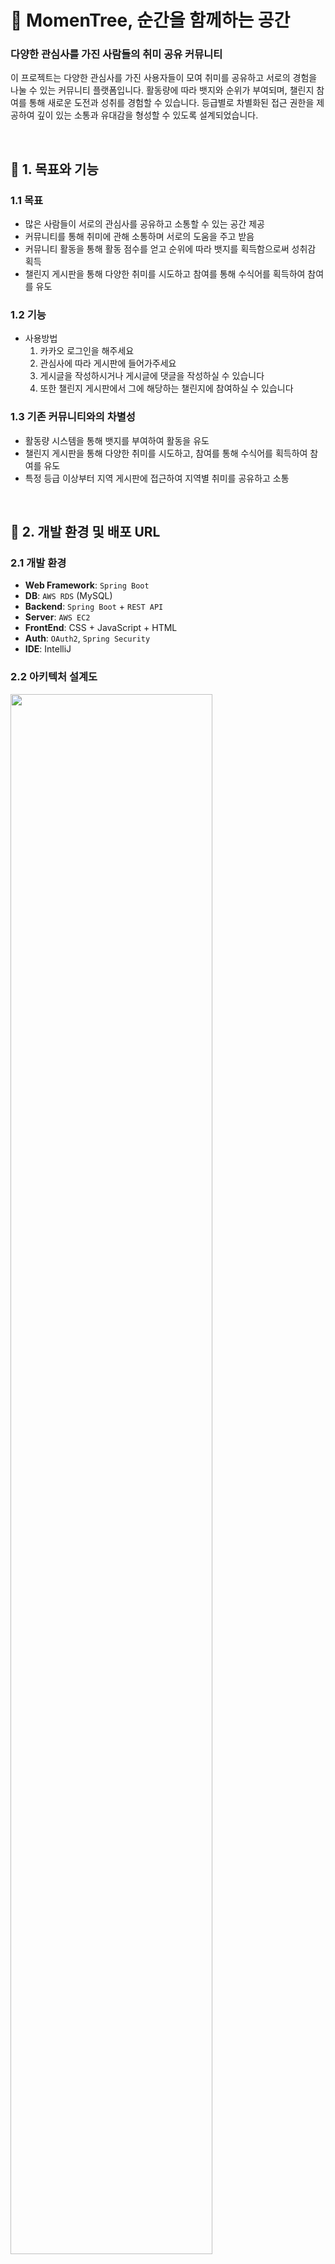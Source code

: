 # 🌿 MomenTree, 순간을 함께하는 공간

### 다양한 관심사를 가진 사람들의 취미 공유 커뮤니티

이 프로젝트는 다양한 관심사를 가진 사용자들이 모여 취미를 공유하고 서로의 경험을 나눌 수 있는 커뮤니티 플랫폼입니다.
활동량에 따라 뱃지와 순위가 부여되며, 챌린지 참여를 통해 새로운 도전과 성취를 경험할 수 있습니다.
등급별로 차별화된 접근 권한을 제공하여 깊이 있는 소통과 유대감을 형성할 수 있도록 설계되었습니다.

<br>

## 🚀 1. 목표와 기능

### 1.1 목표

- 많은 사람들이 서로의 관심사를 공유하고 소통할 수 있는 공간 제공
- 커뮤니티를 통해 취미에 관해 소통하며 서로의 도움을 주고 받음
- 커뮤니티 활동을 통해 활동 점수를 얻고 순위에 따라 뱃지를 획득함으로써 성취감 획득
- 챌린지 게시판을 통해 다양한 취미를 시도하고 참여를 통해 수식어를 획득하여 참여를 유도

### 1.2 기능

* 사용방법
    1. 카카오 로그인을 해주세요
    2. 관심사에 따라 게시판에 들어가주세요
    3. 게시글을 작성하시거나 게시글에 댓글을 작성하실 수 있습니다
    4. 또한 챌린지 게시판에서 그에 해당하는 챌린지에 참여하실 수 있습니다

### 1.3 기존 커뮤니티와의 차별성

* 활동량 시스템을 통해 뱃지를 부여하여 활동을 유도
* 챌린지 게시판을 통해 다양한 취미를 시도하고, 참여를 통해 수식어를 획득하여 참여를 유도
* 특정 등급 이상부터 지역 게시판에 접근하여 지역별 취미를 공유하고 소통

<br>

## 🔗 2. 개발 환경 및 배포 URL

### 2.1 개발 환경

- **Web Framework**: `Spring Boot`
- **DB**: `AWS RDS` (MySQL)
- **Backend**: `Spring Boot` + `REST API`
- **Server**: `AWS EC2`
- **FrontEnd**: CSS + JavaScript + HTML
- **Auth**: `OAuth2`, `Spring Security`
- **IDE**: IntelliJ

### 2.2 아키텍처 설계도

<img src="readme_img/아키텍처설계도.png" width="80%">

### 2.3 서비스 URL 정보

- 실행 URL:
- GitHub 레포: https://github.com/ESTsoft-Back-end-6th-2nd-project-team3/ESTsoft-2nd-Project

<br>

## 📅 3. 프로젝트 관리와 개발 일정

### 3.1 팀 구성

- **팀장**: 황승현
- **팀원**: 언형민, 이슬기, 전지현

### 3.2 WBS

- [Notion 타임라인](https://oreumi.notion.site/bc0f904de9ed4905b44b47815fb61ad7?v=0fec363373844f20a44ff85d287a77ee)

<br>

## 📓 4. 요구사항 명세와 기능 명세

### 4.1 요구사항 명세

<img src="readme_img/요구사항명세.png" width="80%">

<br>

## ️ 📁 5. 프로젝트 구조

### 5.1 프로젝트 구조

<details>
  <summary>📂 ESTsoft-2st-Project</summary>
┣ 📂 .gradle<br>
┣ 📂 .idea<br>
┣ 📂 build<br>
┣ 📂 gradle<br>
┣ 📂 src<br>
┃ ┣ 📂 main<br>
┃ ┃ ┣ 📂 java<br>
┃ ┃ ┃ ┣ 📂 com.estsoft.estsoft2ndproject<br>
┃ ┃ ┃ ┃ ┣ 📂 config<br>
┃ ┃ ┃ ┃ ┃ ┣ 📜 JasyptConfigAES<br>
┃ ┃ ┃ ┃ ┃ ┣ 📜 WebSecurityConfig<br>
┃ ┃ ┃ ┃ ┣ 📂 controller<br>
┃ ┃ ┃ ┃ ┃ ┣ 📂 api<br>
┃ ┃ ┃ ┃ ┃ ┃ ┣ 📜 AdminController<br>
┃ ┃ ┃ ┃ ┃ ┃ ┣ 📜 CommentApiController<br>
┃ ┃ ┃ ┃ ┃ ┃ ┣ 📜 MyPageController<br>
┃ ┃ ┃ ┃ ┃ ┃ ┣ 📜 PostApiController<br>
┃ ┃ ┃ ┃ ┃ ┃ ┗ 📜 UserController<br>
┃ ┃ ┃ ┃ ┃ ┣ 📂 main<br>
┃ ┃ ┃ ┃ ┃ ┃ ┣ 📜 CustomErrorController<br>
┃ ┃ ┃ ┃ ┃ ┃ ┣ 📜 PageController<br>
┃ ┃ ┃ ┃ ┃ ┃ ┗ 📜 PostController<br>
┃ ┃ ┃ ┃ ┣ 📂 customException<br>
┃ ┃ ┃ ┃ ┃ ┣ 📜 AdditionalInformationRequireException<br>
┃ ┃ ┃ ┃ ┣ 📂 domain<br>
┃ ┃ ┃ ┃ ┃ ┣ 📂 dto<br>
┃ ┃ ┃ ┃ ┃ ┃ ┣ 📂 admin<br>
┃ ┃ ┃ ┃ ┃ ┃ ┃ ┣ 📜 PostListResponse<br>
┃ ┃ ┃ ┃ ┃ ┃ ┃ ┗ 📜 UserLevelRequest<br>
┃ ┃ ┃ ┃ ┃ ┃ ┣ 📂 comment<br>
┃ ┃ ┃ ┃ ┃ ┃ ┃ ┣ 📜 CommentListResponseDTO<br>
┃ ┃ ┃ ┃ ┃ ┃ ┃ ┣ 📜 CommentRequestDTO<br>
┃ ┃ ┃ ┃ ┃ ┃ ┃ ┗ 📜 CommentResponseDTO<br>
┃ ┃ ┃ ┃ ┃ ┃ ┣ 📂 mypage<br>
┃ ┃ ┃ ┃ ┃ ┃ ┃ ┣ 📜 ObjectiveRequestDTO<br>
┃ ┃ ┃ ┃ ┃ ┃ ┃ ┣ 📜 PostResponseDTO<br>
┃ ┃ ┃ ┃ ┃ ┃ ┃ ┗ 📜 UserInfoResponseDTO<br>
┃ ┃ ┃ ┃ ┃ ┃ ┣ 📂 post<br>
┃ ┃ ┃ ┃ ┃ ┃ ┃ ┣ 📜 LikeRequestDTO<br>
┃ ┃ ┃ ┃ ┃ ┃ ┃ ┣ 📜 PostRequestDTO<br>
┃ ┃ ┃ ┃ ┃ ┃ ┃ ┗ 📜 PostResponseDTO<br>
┃ ┃ ┃ ┃ ┃ ┃ ┗ 📂 user<br>
┃ ┃ ┃ ┃ ┃ ┃ ┃ ┣ 📜 CustomUserDetails<br>
┃ ┃ ┃ ┃ ┃ ┃ ┃ ┣ 📜 RegisterRequestDTO<br>
┃ ┃ ┃ ┃ ┃ ┃ ┃ ┗ 📜 UserRequestDTO<br>
┃ ┃ ┃ ┃ ┃ ┣ 📜 ActivityScore<br>
┃ ┃ ┃ ┃ ┃ ┣ 📜 Category<br>
┃ ┃ ┃ ┃ ┃ ┣ 📜 Comment<br>
┃ ┃ ┃ ┃ ┃ ┣ 📜 Level<br>
┃ ┃ ┃ ┃ ┃ ┣ 📜 Likes<br>
┃ ┃ ┃ ┃ ┃ ┣ 📜 Objective<br>
┃ ┃ ┃ ┃ ┃ ┣ 📜 Post<br>
┃ ┃ ┃ ┃ ┃ ┣ 📜 PostType<br>
┃ ┃ ┃ ┃ ┃ ┣ 📜 Region<br>
┃ ┃ ┃ ┃ ┃ ┣ 📜 SubMenu<br>
┃ ┃ ┃ ┃ ┃ ┗ 📜 User<br>
┃ ┃ ┃ ┃ ┣ 📂 exception<br>
┃ ┃ ┃ ┃ ┃ ┣ 📜 CustomAccessDeniedHandler<br>
┃ ┃ ┃ ┃ ┃ ┣ 📜 GlobalExceptionHandler<br>  
┃ ┃ ┃ ┃ ┃ ┣ 📜 PostNotFoundException<br>  
┃ ┃ ┃ ┃ ┃ ┗ 📜 UserNotFoundException<br> 
┃ ┃ ┃ ┃ ┣ 📂 repository<br>
┃ ┃ ┃ ┃ ┃ ┣ 📜 ActivityScoreRepository<br>
┃ ┃ ┃ ┃ ┃ ┣ 📜 CategoryRepository<br>
┃ ┃ ┃ ┃ ┃ ┣ 📜 CommentRepository<br>
┃ ┃ ┃ ┃ ┃ ┣ 📜 LikesRepository<br>
┃ ┃ ┃ ┃ ┃ ┣ 📜 ObjectiveRepository<br>
┃ ┃ ┃ ┃ ┃ ┣ 📜 PostRepository<br>
┃ ┃ ┃ ┃ ┃ ┣ 📜 RegionRepository<br>
┃ ┃ ┃ ┃ ┃ ┗ 📜 UserRepository<br>
┃ ┃ ┃ ┃ ┣ 📂 service<br>
┃ ┃ ┃ ┃ ┃ ┣ 📜 AdminService<br>
┃ ┃ ┃ ┃ ┃ ┣ 📜 CommentService<br>
┃ ┃ ┃ ┃ ┃ ┣ 📜 MyPageService<br>
┃ ┃ ┃ ┃ ┃ ┣ 📜 ObjectiveService<br>
┃ ┃ ┃ ┃ ┃ ┣ 📜 PostService<br>
┃ ┃ ┃ ┃ ┃ ┗ 📜 UserService<br>
┃ ┃ ┃ ┗ 📜 EsTsoft2ndProjectApplication<br>
┃ ┃ ┣ 📂 resources<br>
┃ ┃ ┃ ┣ 📂 sql<br>
┃ ┃ ┃ ┣ 📂 static<br>
┃ ┃ ┃ ┃ ┣ 📂 css<br>
┃ ┃ ┃ ┃ ┃ ┣ 📜 base.css<br>
┃ ┃ ┃ ┃ ┃ ┗ 📜 reset.css<br>
┃ ┃ ┃ ┃ ┣ 📂 images<br>
┃ ┃ ┃ ┃ ┃ ┣ 📜 logo.png<br>
┃ ┃ ┃ ┃ ┗ 📂 js<br>
┃ ┃ ┃ ┃ ┃ ┣ 📜 bulletin-board-list.js<br>
┃ ┃ ┃ ┃ ┃ ┣ 📜 edit-profile.js<br>
┃ ┃ ┃ ┃ ┃ ┗ 📜 mypage-profile.js<br>
┃ ┃ ┃ ┗ 📂 templates<br>
┃ ┃ ┃ ┃ ┣ 📂 fragment<br>
┃ ┃ ┃ ┃ ┃ ┣ 📜 bulletin-board-list.html<br>
┃ ┃ ┃ ┃ ┃ ┣ 📜 category.html<br>
┃ ┃ ┃ ┃ ┃ ┣ 📜 category-best.html<br>
┃ ┃ ┃ ┃ ┃ ┣ 📜 category-name.html<br>
┃ ┃ ┃ ┃ ┃ ┣ 📜 edit-objective.html<br>
┃ ┃ ┃ ┃ ┃ ┣ 📜 edit-profile.html<br>
┃ ┃ ┃ ┃ ┃ ┣ 📜 my-objective.html<br>
┃ ┃ ┃ ┃ ┃ ┣ 📜 mypage-profile.html<br>
┃ ┃ ┃ ┃ ┃ ┣ 📜 participated-challenge.html<br>
┃ ┃ ┃ ┃ ┃ ┣ 📜 register.html<br>
┃ ┃ ┃ ┃ ┃ ┣ 📜 search-all.html<br>
┃ ┃ ┃ ┃ ┃ ┣ 📜 view-comment.html<br>
┃ ┃ ┃ ┃ ┃ ┣ 📜 view-post.html<br>
┃ ┃ ┃ ┃ ┃ ┗ 📜 write-post.html<br>
┃ ┃ ┃ ┃ ┗ 📂 post<br>
┃ ┃ ┃ ┃ ┃ ┣ 📜 create-post.html<br>
┃ ┃ ┃ ┃ ┃ ┣ 📜 view-post.html<br>
┃ ┃ ┃ ┃ ┃ ┣ 📜 view-post-all.html<br>
┃ ┃ ┃ ┃ ┃ ┣ 📜 view-post-by-category.html<br>
┃ ┃ ┃ ┃ ┃ ┗ 📜 view-search-results.html<br>
┃ ┃ ┃ ┃ ┗ 📂 testHtml<br>
┃ ┃ ┃ ┃ ┃ ┣ 📜 comment-test.html<br>
┃ ┃ ┃ ┃ ┃ ┣ 📜 login.html<br>
┃ ┃ ┃ ┃ ┃ ┣ 📜 register.html<br>
┃ ┃ ┃ ┃ ┃ ┣ 📜 test-index.html<br>
┃ ┃ ┃ ┃ ┃ ┗ 📜 index.html<br>
┃ ┃ ┃ ┗ 📜 application.yml<br>
┗ 📂 test<br>
┣ 📜 .gitignore<br>
┣ 📜 build.gradle<br>
┣ 📜 gradlew<br>
┣ 📜 README.md<br>
┣ 📜 settings.gradle<br>
</details>

<br>

### 5.2 데이터베이스 구조

- [DBDiagram](https://dbdiagram.io/d/6721d847b4216d5a28b12345)

<br>

  <img src="https://github.com/user-attachments/assets/de305903-dfd0-40e6-b00b-4842088d0bd9" width="80%">

#### 📍 스키마 주요 사항

- **LIKES**
    - `like_type`: 게시글, 댓글 구분
    - `target_id`: 게시글, 댓글 id
- **POST**
    - `post_type`: 카테고리, 지역, 챌린지, 공지사항 구분
    - `category_id`: 카테고리, 지역 id

<br>

## 🖥️ 6. UI 구성 및 화면 정의서

### 6.1 메뉴 구조도

<img src="readme_img/메뉴구조도.png" width="50%">

### 6.1 주요 화면 구성

| 화면 이름     | 화면 이미지                                       | 설명                                                                                                                                                                                                            |
|-----------|----------------------------------------------|---------------------------------------------------------------------------------------------------------------------------------------------------------------------------------------------------------------|
| 메인 화면     | <img src="readme_img/메인화면.png" width="50%">  | - 오늘의 베스트 게시글: 가장 인기 있는 게시글을 표시 <br> - 이달의 활동왕: 활동 점수가 높은 사용자 표시 <br> - 최근 게시글 목록: 최신 게시글을 빠르게 확인 <br> - 챌린지 참여 게시글 목록: 현재 진행 중인 챌린지 관련 게시글 표시                                                                |
| 챌린지 화면    | <img src="readme_img/챌린지.png" width="50%">   | - 카테고리 선택: 사용자가 특정 챌린지 카테고리를 선택할 수 있음 <br> - 오늘의 챌린지 베스트: 오늘 가장 인기 있는 챌린지 게시글 <br> - 이번 주 챌린지 베스트: 이번 주 동안 인기 있는 챌린지 게시글 <br> - 챌린지 게시글 목록: 선택한 챌린지에 대한 모든 게시글 표시 <br> - 챌린지 순위: 해당 챌린지에서 활동 점수가 높은 사용자 순위 표시 |
| 게시판 화면    | <img src="readme_img/게시판.png" width="50%">   | - 게시판에 해당하는 게시글 목록: 해당 게시판에 포함된 모든 게시글 표시 <br> - 게시판의 베스트 게시글: 인기 있는 게시글 순위로 표시 <br> - 게시판 하위 목록: 특정 주제나 카테고리의 세부 목록                                                                                          |
| 게시글 작성 화면 | <img src="readme_img/게시글작성.png" width="50%"> | - 게시글 작성 폼: 사용자가 글 작성 시 텍스트와 이미지를 입력할 수 있는 폼                                                                                                                                                                  |
| 회원 가입 화면  | <img src="readme_img/회원가입.png" width="50%">  | - 사용자 회원가입: 새로운 사용자가 가입할 때 닉네임, 한줄 소개, SNS 링크를 입력할 수 있는 폼                                                                                                                                                     |
| 마이페이지 화면  | <img src="readme_img/마이페이지.png" width="50%"> | - 목표를 확인하고 수정: 사용자가 자신의 목표를 설정하거나 수정 가능 <br> - 참여한 챌린지 확인: 사용자가 참여한 챌린지 목록을 확인                                                                                                                                |

<br>

## 🛠️ 7. 과업 및 기능 구현

### 7.1 주요 과업

- **알림 서비스**: 댓글, 공지사항 등의 알림 기능 제공
- **일반 로그인 및 회원가입**: OAuth2 외 일반 로그인ㆍ회원가입 기능 구현
- **등급 부여 시스템**: 활동 점수에 따른 등급 부여 구체화
- **이미지 삽입 기능**: 게시글 본문에 사진 삽입 기능 지원
- **닉네임 중복 방지**: 회원가입 시 닉네임 중복 검사
- **닉네임 변경 동시성 해결**: 다중 사용자 환경에서 닉네임 변경 시 발생할 수 있는 동시성 문제 해결
- **연속 클릭 방지**: 데이터 전송 시 연속 클릭 방지로 중복 전송 방지

<br>

## ⚠️ 8. 에러 및 트러블슈팅 히스토리

### 8.1 에러 사례 및 해결 과정

- **Spring Security 로그인 과정 중 Exception 처리 문제**
    - 발생 문제: 로그인 중 발생한 Exception이 `ControllerAdvice`에서 처리되지 않음
    - 해결 방법: Spring Security에서 발생하는 Exception은 `security filter chain`에서 처리해야
      하며, `.oauth2Login(oauth2 -> oauth2.failureHandler())`를 통해 Exception을 처리하도록 수정

- **Spring Security 리다이렉션 이후 CORS 에러**
    - 발생 문제: 리다이렉션 이후 카카오 로그인 진행 시 CORS 에러 발생
    - 해결 방법: 가입 페이지에서 서버로 `form` 데이터를 전송 후 응답을 받고 카카오 로그인 URL로 로그인 요청을 전송하여 해결

- **JavaScript에서 onclick 함수와 Thymeleaf 변수 사용 시 SyntaxError**
    - 발생 문제: `onclick` 함수 내에 Thymeleaf 변수를 사용 시 `SyntaxError` 발생
    - 해결 방법: `onclick`을 `th:onclick`으로 변경하고, `th:onclick="함수명(this.getAttribute('변수명'))"` 형식으로 함수를 호출하여 변수 할당을 적용

<br>

## 📋 9. 참고 자료

### 9.1 참고 스타일 및 디자인

- **GitHub 블로그 스타일 참조**
    - [GitHub Engineering Blog](https://github.blog/category/engineering/)을 참고하여 UI/UX 디자인과 레이아웃에 반영

### 9.2 타임리프 템플릿 조각

- **Spring MVC - 타임리프(Thymeleaf) 템플릿 조각과 레이아웃**
    - `th:fragment`, `th:insert`, `th:replace` 등을 사용하여 템플릿 구조를 구성하고 레이아웃을 관리

### 9.3 레퍼런스 이미지

| 참고 사이트                                       |
|----------------------------------------------|
| <img src="readme_img/레퍼런스1.png" width="60%"> |

<br>

## ✒️ 10. 개발하며 느낀점